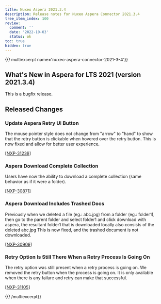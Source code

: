 ```yaml
---
title: Nuxeo Aspera 2021.3.4
description: Release notes for Nuxeo Aspera Connector 2021.3.4
tree_item_index: 100
review:
  comment: ''
  date: '2022-10-03'
  status: ok
toc: true
hidden: true
---
```


{{! multiexcerpt name='nuxeo-aspera-connector-2021-3-4'}}
## What's New in Aspera for LTS 2021 (version 2021.3.4)

This is a bugfix release.

## Released Changes

### Update Aspera Retry UI Button

The mouse pointer style does not change from "arrow" to "hand" to show that the retry button is clickable when hovered over the retry button.
This is now fixed and allow for better user experience.

[[NXP-31239](https://jira.nuxeo.com/browse/NXP-31239)]

### Aspera Download Complete Collection

Users have now the ability to download a complete collection (same behavior as if it were a folder).

[[NXP-30871](https://jira.nuxeo.com/browse/NXP-30871)]

### Aspera Download Includes Trashed Docs

Previously when we deleted a file (eg.: abc.jpg) from a folder (eg.: folder1), then go to the parent folder and select folder1 and click download with aspera, the resultant folder1 that is downloaded locally also consists of the deleted abc.jpg
This is now fixed, and the trashed document is not downloaded.

[[NXP-30909](https://jira.nuxeo.com/browse/NXP-30909)]

### Retry Option Is Still There When a Retry Process Is Going On

The retry option was still present when a retry process is going on. We removed the retry button when the process is going on.
It is only available when there is any failure and retry can make that successful.

[[NXP-31105](https://jira.nuxeo.com/browse/NXP-31105)]

{{! /multiexcerpt}}
